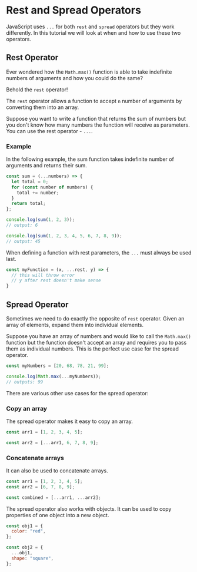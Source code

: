 # Rest and Spread Operators

JavaScript uses `...` for both `rest` and `spread` operators but they work differently. In this tutorial we will look at when and how to use these two operators.

## Rest Operator

Ever wondered how the `Math.max()` function is able to take indefinite numbers of arguments and how you could do the same?

Behold the `rest` operator!

The `rest` operator allows a function to accept `n` number of arguments by converting them into an array.

Suppose you want to write a function that returns the sum of numbers but you don't know how many numbers the function will receive as parameters. You can use the rest operator - `...`.

### Example

In the following example, the sum function takes indefinite number of arguments and returns their sum.

```javascript
const sum = (...numbers) => {
  let total = 0;
  for (const number of numbers) {
    total += number;
  }
  return total;
};

console.log(sum(1, 2, 3));
// output: 6

console.log(sum(1, 2, 3, 4, 5, 6, 7, 8, 9));
// output: 45
```

When defining a function with rest parameters, the `...` must always be used last.

```javascript
const myFunction = (x, ...rest, y) => {
  // this will throw error
  // y after rest doesn't make sense
}
```

## Spread Operator

Sometimes we need to do exactly the opposite of `rest` operator. Given an array of elements, expand them into individual elements.

Suppose you have an array of numbers and would like to call the `Math.max()` function but the function doesn't accept an array and requires you to pass them as individual numbers. This is the perfect use case for the spread operator.

```javascript
const myNumbers = [20, 68, 78, 21, 99];

console.log(Math.max(...myNumbers));
// outputs: 99
```

There are various other use cases for the spread operator:

### Copy an array

The spread operator makes it easy to copy an array.

```javascript
const arr1 = [1, 2, 3, 4, 5];

const arr2 = [...arr1, 6, 7, 8, 9];
```

### Concatenate arrays

It can also be used to concatenate arrays.

```javascript
const arr1 = [1, 2, 3, 4, 5];
const arr2 = [6, 7, 8, 9];

const combined = [...arr1, ...arr2];
```

The spread operator also works with objects. It can be used to copy properties of one object into a new object.

```javascript
const obj1 = {
  color: "red",
};

const obj2 = {
  ...obj1,
  shape: "square",
};
```

